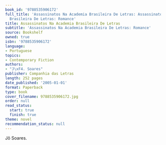 ```yaml
---
book_id: '9788535906172'
full_title: 'Assassinatos Na Academia Brasileira De Letras: Assassinatos Na Academia
  Brasileira De Letras: Romance'
title: Assassinatos Na Academia Brasileira De Letras
subtitle: 'Assassinatos Na Academia Brasileira De Letras: Romance'
source: Bookshelf
owned: true
isbn: '9788535906172'
language:
- Portuguese
topics:
- Contemporary Fiction
authors:
- "J\xF4. Soares"
publisher: Companhia das Letras
length: 252 pages
date_published: '2005-01-01'
format: Paperback
type: book
cover_filename: 9788535906172.jpg
order: null
read_status:
  start: true
  finish: true
theme: novel
recommendation_status: null
---
```

Jô Soares.
